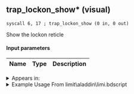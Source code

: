 ## trap_lockon_show* (visual)

`syscall 6, 17 ; trap_lockon_show (0 in, 0 out)`

Show the lockon reticle

#### Input parameters
| Name | Type | Description
|------|------|------------




<details>
	<summary>Appears in:</summary>
| filename | Entity (obj)
|----------|-------------
| limit\aladdin\limi.bdscript       |           
| limit\auron\limi.bdscript       |           
| limit\sparrow\limi.bdscript       |           

</details>

<details>
	<summary>Example Usage From limit\aladdin\limi.bdscript</summary>
```plaintext
L3641:
 popToSp 0
 pushFromFSp 0
 gosub 4, L3420
 syscall 6, 17 ; trap_lockon_show (0 in, 0 out)
 ret
```
</details>

